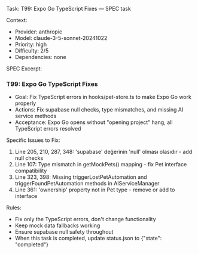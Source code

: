 Task: T99: Expo Go TypeScript Fixes — SPEC task

Context:
- Provider: anthropic
- Model: claude-3-5-sonnet-20241022
- Priority: high
- Difficulty: 2/5
- Dependencies: none

SPEC Excerpt:

### T99: Expo Go TypeScript Fixes
- Goal: Fix TypeScript errors in hooks/pet-store.ts to make Expo Go work properly
- Actions: Fix supabase null checks, type mismatches, and missing AI service methods
- Acceptance: Expo Go opens without "opening project" hang, all TypeScript errors resolved

Specific Issues to Fix:
1. Line 205, 210, 287, 348: 'supabase' değerinin 'null' olması olasıdır - add null checks
2. Line 107: Type mismatch in getMockPets() mapping - fix Pet interface compatibility  
3. Line 323, 398: Missing triggerLostPetAutomation and triggerFoundPetAutomation methods in AIServiceManager
4. Line 361: 'ownership' property not in Pet type - remove or add to interface

Rules:
- Fix only the TypeScript errors, don't change functionality
- Keep mock data fallbacks working
- Ensure supabase null safety throughout
- When this task is completed, update status.json to {"state": "completed"}
